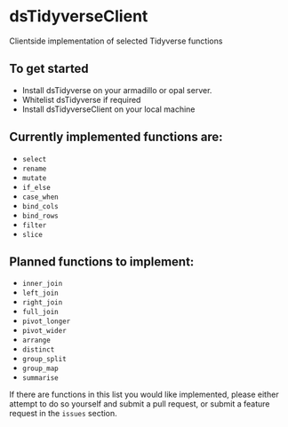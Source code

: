 # dsTidyverseClient
Clientside implementation of selected Tidyverse functions

## To get started
- Install dsTidyverse on your armadillo or opal server.
- Whitelist dsTidyverse if required
- Install dsTidyverseClient on your local machine

## Currently implemented functions are:
- `select`
- `rename`
- `mutate`
- `if_else`
- `case_when`
- `bind_cols`
- `bind_rows`
- `filter`
- `slice`

## Planned functions to implement:
- `inner_join`
- `left_join` 
- `right_join` 
- `full_join`
- `pivot_longer`
- `pivot_wider`
- `arrange`
- `distinct`
- `group_split`
- `group_map`
- `summarise`

If there are functions in this list you would like implemented, please either attempt to do so yourself and submit a pull request, or submit a feature request in the `issues` section.

